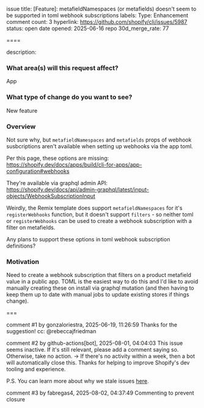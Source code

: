 issue title: [Feature]: metafieldNamespaces (or metafields) doesn't seem to be supported in toml webhook subscriptions
labels: Type: Enhancement
comment count: 3
hyperlink: https://github.com/shopify/cli/issues/5987
status: open
date opened: 2025-06-16
repo 30d_merge_rate: 77

====

description:
### What area(s) will this request affect?

App

### What type of change do you want to see?

New feature

### Overview

Not sure why, but `metafieldNamespaces` and `metafields` props of webhook susbcriptions aren't available when setting up webhooks via the app toml.

Per this page, these options are missing: https://shopify.dev/docs/apps/build/cli-for-apps/app-configuration#webhooks

They're available via graphql admin API:
https://shopify.dev/docs/api/admin-graphql/latest/input-objects/WebhookSubscriptionInput

Weirdly, the Remix template does support `metafieldNamespaces` for it's `registerWebhooks` function, but it doesn't support `filters` - so neither toml or `registerWebhooks` can be used to create a webhook subscription with a filter on metafields.

Any plans to support these options in toml webhook subscription definitions?

### Motivation

Need to create a webhook subscription that filters on a product metafield value in a public app. TOML is the easiest way to do this and I'd like to avoid manually creating these on install via graphql mutation (and then having to keep them up to date with manual jobs to update existing stores if things change).

===

comment #1 by gonzaloriestra, 2025-06-19, 11:26:59
Thanks for the suggestion! cc: @rebeccajfriedman 

comment #2 by github-actions[bot], 2025-08-01, 04:04:03
This issue seems inactive. If it's still relevant, please add a comment saying so. Otherwise, take no action.
→ If there's no activity within a week, then a bot will automatically close this.
Thanks for helping to improve Shopify's dev tooling and experience.

P.S. You can learn more about why we stale issues [here](https://github.com/Shopify/cli/blob/main/docs/decision-record/2023_02-Stale-action.md).

comment #3 by fabregas4, 2025-08-02, 04:37:49
Commenting to prevent closure
